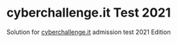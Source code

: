 # cyberchallenge.it Test 2021
Solution for [cyberchallenge.it](https://cyberchallenge.it) admission test 2021 Edition
